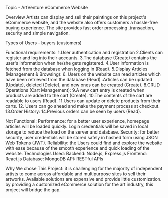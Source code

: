 Topic -   ArtVenture eCommerce Website 

Overview
Artists can display and sell their paintings on this project's eCommerce website, and the website also offers customers a hassle-free buying experience. The site provides fast order processing ,transaction, security and simple navigation.

Types of Users - buyers (customers) 

Functional requirements: 
1.User authentication and registration
2.Clients can register and log into their accounts.
3.The database (Create) contains the user's information when he/she  gets registered.
4.User information is fetched from the database when  logging in (Read).
5.Display Articles (Management & Browsing):
6. Users on the website can read articles which have been retrieved from the database (Read) 
.Articles can be updated (Update), deleted (Delete), and new ones can be created (Create).
8.CRUD Operations (Cart Management):
9.A new cart entry is created when products are added to the cart (Create).
10.The contents of the cart are readable to users (Read).
11.Users can update or delete products from their carts.
12. Users can go ahead and make the payment process at checkout.
13.Order History: 
14.Previous orders can be seen by users (Read). 

Not Functional:
Performance: for a better  user experience,  homepage articles will be loaded quickly. Login credentials will be saved in local storage to reduce the load on the server and database.
Security: for better security, user credentials will be stored safely  in  hashed form using JSON Web Tokens (JWT).
Reliability: the Users could find and explore the website with ease  because of the  smooth experience and quick loading of the website. 
Technologies Used:
Backend: Node.js, Express.js
Frontend: React.js
Database: MongoDB
API: RESTful APIs

Why We chose This Project:
 it is challenging for the majority of independent artists to come across affordable and multipurpose sites to sell their artworks. Available solutions are expensive and provide little customization. by providing a customized eCommerce solution for the art industry, this project will bridge the gap.
